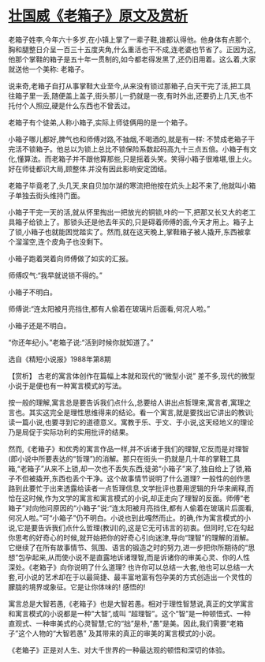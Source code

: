 # [壮国威《老箱子》原文及赏析](https://www.vrrw.net/wx/15189.html)

老箱子姓李,今年六十多岁,在小镇上掌了一辈子鞋,谁都认得他。他身体有点那个,胸和腿整日介呈一百三十五度夹角,什么重活也干不成,连老婆也节省了。正因为这,他那个掌鞋的箱子是五十年一贯制的,如今都老得发黑了,还仍旧用着。这么着,大家就送他一个美称: 老箱子。

说来奇,老箱子自打从事掌鞋大业至今,从来没有锁过那箱子,白天干完了活,把工具往箱子里一丢,随便盖上盖子,街头那儿一扔就是一夜,有时外出,还要扔上几天,也不托付个人照应,硬是什么东西也不曾丢过。

老箱子有个徒弟,人称小箱子,实际上师徒俩用的是一个箱子。

小箱子哪儿都好,脾气也和师傅对路,不抽烟,不喝酒的,就是有一样: 不赞成老箱子干完活不锁箱子。他总以为锁上总比不锁保险系数起码高九十三点五倍。小箱子有文化,懂算法。而老箱子并不跟他算那些,只是摇着头笑。笑得小箱子很难堪,很上火。好在师徒都识大局,顾整体.并没有因此影响安定团结。

老箱子毕竟老了,头几天,来自贝加尔湖的寒流把他按在炕头上起不来了,他就叫小箱子单独去街头维持门面。

小箱子干完一天的活,就从怀里掏出一把放光的铜锁,咔的一下,把那又长又大的老工具箱子给锁上了。那锁头还是他去年买的,只是碍着师傅的面,今天才用上。箱子上了锁,小箱子也就能困觉踏实了。然而,就在这天晚上,掌鞋箱子被人撬开,东西被拿个溜溜空,连个皮角子也没剩下。

小箱子跑着哭着向师傅做了如实的汇报。

师傅叹气:“我早就说锁不得的。”

小箱子不明白。

师傅说:“连太阳被月亮挡住,都有人偷着在玻璃片后面看,何况人啦。”

小箱子还是不明白。

“你还年纪小。”老箱子说:“活到时候你就知道了。”

选自《精短小说报》1988年第8期



【赏析】 古老的寓言体创作在篇幅上本就和现代的“微型小说” 差不多,现代的微型小说于是便也有一种寓言模式的写法。

按一般的理解,寓言总是要告诉我们点什么,总要给人讲出点哲理来,寓言者,寓理之言也。其实这完全是理性思维得来的结论。看一个寓言,就是要找出它讲出的教训; 读一篇小说,也要寻到它的道德意义。寓教于乐、于文、于小说,这天经地义的理论乃是局促于实际功利的实用批评的结果。

然而,《老箱子》和优秀的寓言作品一样,并不诉诸于我们的理智,它反而是对理智(即小说中所要表达的“哲理”)的消解。那只在街头一扔就是几十年的掌鞋工具箱,“老箱子”从来不上锁,却一次也不丢失东西;徒弟“小箱子”来了,独自给上了锁,箱子不但被撬开,东西也丢个干净。这个故事情节说明了什么道理? 一般性的创作思路到此要忙于出来透露给读者一点哲理信息,文学批评也要用逻辑的升华来阐释,而恰在这时候,作为文学的寓言和寓言模式的小说,却正走向了理智的反面。师傅“老箱子”对向他问原因的“小箱子”说:“连太阳被月亮挡住,都有人偷着在玻璃片后面看,何况人啦。”可“小箱子”仍不明白。小说也到此嘎然而止。的确,作为寓言模式的小说,它是要告诉我们点什么哲理(教训)的,这是它无可讳言的初衷。但同时,它在勾起你思考的好奇心的时候,就开始把你的好奇心引向迷津,导向“理智”的理解的消解。它继续了在所有故事情节、氛围、语言的锻造之时的努力,进一步把你所期待的“思想”包孕起来,从而使小说不是直露地诉诸理智,而是诉诸你的审美心灵、你的人性深处。《老箱子》向你说明了什么道理? 也许你可以总结一大套,他也可以总结一大套,可小说的艺术却在于以最简捷、最丰富地富有包孕美的方式创造出一个灵性的朦胧的境界或象征。它是让你体味的! 感悟的!

寓言总是大智若愚,《老箱子》也是大智若愚。相对于理性智慧说,真正的文学寓言和寓言模式的小说都是一种“大智”,或叫 “超理智”。这个“智”是一种顿悟式、一种直观式、一种审美式的心灵智慧;它的“拙”是朴,“愚”是美。因此,我们需要“老箱子”这个人物的“大智若愚” 及其带来的真正的审美的寓言模式的小说。

《老箱子》正是对人生、对大千世界的一种最达观的顿悟和深切的体验。

